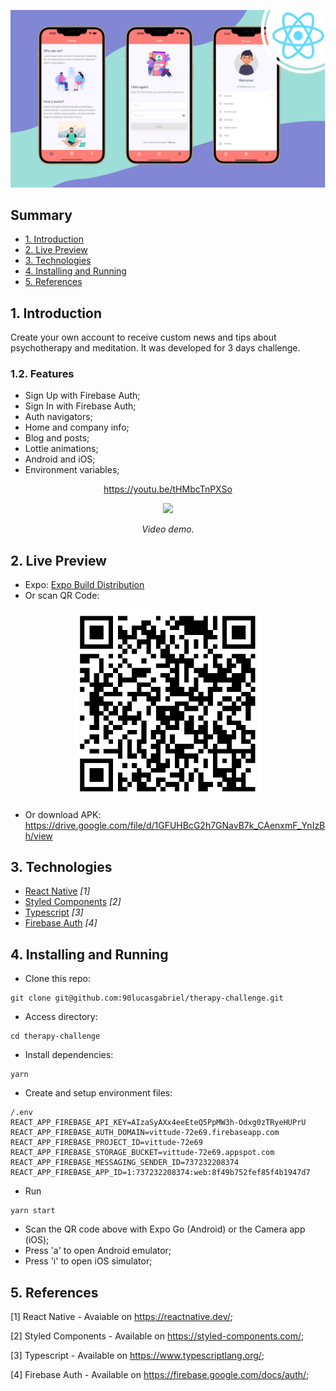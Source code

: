 <div align="center">

![Web](./.github/mockup.png)

</div>

## Summary

- [1. Introduction](#1-introduction)
- [2. Live Preview](#2-live-preview)
- [3. Technologies](#3-technologies)
- [4. Installing and Running](#4-installing-and-running)
- [5. References](#5-references)

## 1. Introduction

Create your own account to receive custom news and tips about psychotherapy and meditation. It was developed for 3 days challenge.

### 1.2. Features

- Sign Up with Firebase Auth;
- Sign In with Firebase Auth;
- Auth navigators;
- Home and company info;
- Blog and posts;
- Lottie animations;
- Android and iOS;
- Environment variables;

<div align="center">

https://youtu.be/tHMbcTnPXSo

[![](http://img.youtube.com/vi/hokzjzb_CpU/0.jpg)](https://www.youtube.com/watch?v=hokzjzb_CpU 'Video demo.')

_Video demo._

</div>

## 2. Live Preview

- Expo: [Expo Build Distribution](https://expo.dev/accounts/90lucasgabriel/projects/vittude/builds/4dd6cd85-ba1a-40d5-8fbd-48f8d8e19831)
- Or scan QR Code:

<center>

<img src='./.github/qrcode.png' width="300px" />

</center>

- Or download APK: https://drive.google.com/file/d/1GFUHBcG2h7GNavB7k_CAenxmF_YnIzBh/view

## 3. Technologies

- [React Native](https://reactnative.dev/) _[1]_
- [Styled Components](https://styled-components.com/) _[2]_
- [Typescript](https://www.typescriptlang.org/) _[3]_
- [Firebase Auth](https://firebase.google.com/docs/auth/) _[4]_

## 4. Installing and Running

- Clone this repo:

```
git clone git@github.com:90lucasgabriel/therapy-challenge.git
```

- Access directory:

```
cd therapy-challenge
```

- Install dependencies:

```
yarn
```

- Create and setup environment files:

```
/.env
REACT_APP_FIREBASE_API_KEY=AIzaSyAXx4eeEteQ5PpMW3h-Odxg0zTRyeHUPrU
REACT_APP_FIREBASE_AUTH_DOMAIN=vittude-72e69.firebaseapp.com
REACT_APP_FIREBASE_PROJECT_ID=vittude-72e69
REACT_APP_FIREBASE_STORAGE_BUCKET=vittude-72e69.appspot.com
REACT_APP_FIREBASE_MESSAGING_SENDER_ID=737232208374
REACT_APP_FIREBASE_APP_ID=1:737232208374:web:8f49b752fef85f4b1947d7
```

- Run

```
yarn start
```

- Scan the QR code above with Expo Go (Android) or the Camera app (iOS);
- Press 'a' to open Android emulator;
- Press 'i' to open iOS simulator;

## 5. References

[1] React Native - Avaiable on https://reactnative.dev/;

[2] Styled Components - Available on https://styled-components.com/;

[3] Typescript - Available on https://www.typescriptlang.org/;

[4] Firebase Auth - Available on https://firebase.google.com/docs/auth/;
